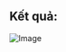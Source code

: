 ## Kết quả:
![Image](https://github.com/user-attachments/assets/cd813952-2df3-418e-871e-2840395d1336)